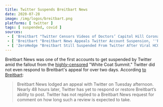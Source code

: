 ```yaml
---
title: Twitter Suspends Breitbart News
date: 2020-07-28
image: /img/logos/breitbart.png
platforms: [ twitter ]
tags: [ suspended, covid ]
sources:
 - [ 'Breitbart "Twitter Censors Videos of Doctors’ Capitol Hill Coronavirus Press Conference, Locks Breitbart Account" by Lucas Nolan (28 Jul 2020)', 'https://www.breitbart.com/tech/2020/07/28/twitter-censors-videos-of-doctors-capitol-hill-coronavirus-press-conference-locks-breitbart-account/' ]
 - [ 'Breitbart "Breitbart News Appeals Twitter Account Suspension, ''Review'' Drags Out Beyond 48 Hours" by Allum Bokhari (30 Jul 2020)', 'https://www.breitbart.com/tech/2020/07/30/breitbart-news-appeals-twitter-account-suspension-review-drags-out-beyond-48-hours/' ]
 - [ 'ZeroHedge "Breitbart Still Suspended From Twitter After Viral HCQ Video; Doctor Gets Axe Over Involvement" by Tyler Durden (31 Jul 2020)', 'http://archive.is/uFJw9' ]
---
```


Breitbart News was one of the first accounts to get suspended by Twitter amid
the fallout from the [highly-censored](/events/white-coat-summit/) "White Coat
Summit." Twitter did not even respond to Breitbart's appeal for over two days.
According [to Breitbart](http://archive.is/3dVKn#selection-571.0-571.267):
> Breitbart News lodged an appeal with Twitter on Tuesday afternoon. Nearly 48
> hours later, Twitter has yet to respond or restore Breitbart’s ability to
> post. Twitter has not replied to a Breitbart News request for comment on how
> long such a review is expected to take.
